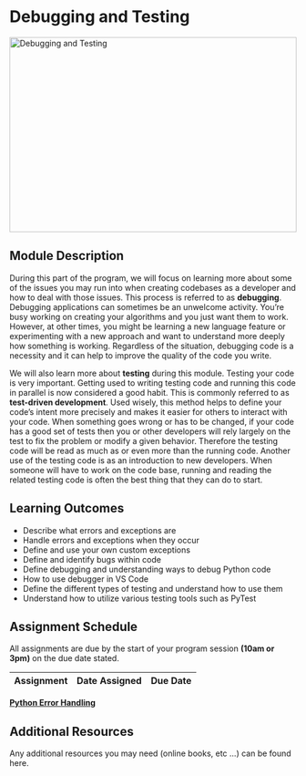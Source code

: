 # Debugging and Testing

<img alt="Debugging and Testing" src="../images/Testing-Vs-Debugging.jpeg" height="342px" width="100%">

## Module Description

During this part of the program, we will focus on learning more about some of the issues you may run into when creating codebases as a developer and how to deal with those issues. This process is referred to as **debugging**. Debugging applications can sometimes be an unwelcome activity. You’re busy working on creating your algorithms and you just want them to work. However, at other times, you might be learning a new language feature or experimenting with a new approach and want to understand more deeply how something is working. Regardless of the situation, debugging code is a necessity and it can help to improve the quality of the code you write. 

We will also learn more about **testing** during this module. Testing your code is very important. Getting used to writing testing code and running this code in parallel is now considered a good habit. This is commonly referred to as **test-driven development**. Used wisely, this method helps to define your code’s intent more precisely and makes it easier for others to interact with your code. When something goes wrong or has to be changed, if your code has a good set of tests then you or other developers will rely largely on the test to fix the problem or modify a given behavior. Therefore the testing code will be read as much as or even more than the running code. Another use of the testing code is as an introduction to new developers. When someone will have to work on the code base, running and reading the related testing code is often the best thing that they can do to start. 

## Learning Outcomes

* Describe what errors and exceptions are
* Handle errors and exceptions when they occur
* Define and use your own custom exceptions
* Define and identify bugs within code
* Define debugging and understanding ways to debug Python code
* How to use debugger in VS Code
* Define the different types of testing and understand how to use them
* Understand how to utilize various testing tools such as PyTest


## Assignment Schedule

All assignments are due by the start of your program session **(10am or 3pm)** on the due date stated.

Assignment | Date Assigned | Due Date
---------- | ------------- | --------
**[Python Error Handling](https://github.com/HtH-HacktheHood/Tech-Foundations/blob/main/(M3)%20Debugging%20and%20Testing/(L15)%20Common%20Python%20Errors.ipynb/#error_handling)**


## Additional Resources

Any additional resources you may need (online books, etc ...) can be found here.


